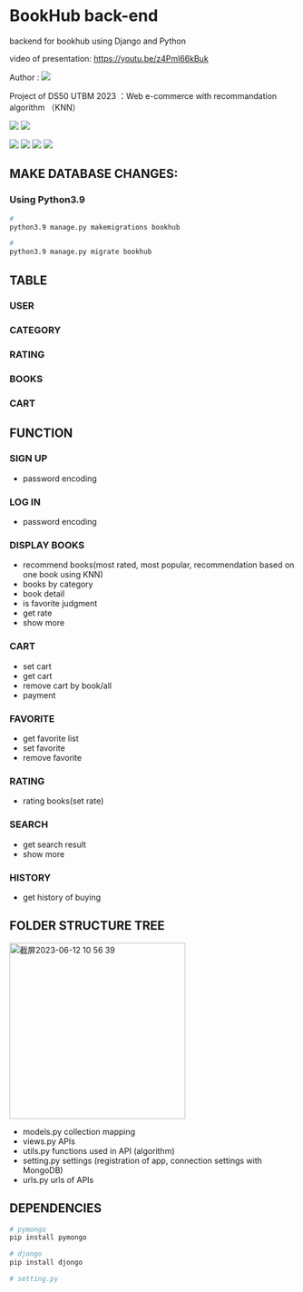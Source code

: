 # BookHub back-end
backend for bookhub using Django and Python

video of presentation: https://youtu.be/z4Pml66kBuk

Author : [![](https://img.shields.io/badge/@Pas0412-grey)](https://github.com/Pas0412)

Project of DS50 UTBM 2023 ：Web e-commerce with recommandation algorithm （KNN）

![](https://img.shields.io/badge/IDE-PyCharm-lightgreen?style=flat&logo=pycharm)
![](https://img.shields.io/badge/Platform-MacOS&emsp;Ventura&emsp;13.0.1-000000?style=flat&logo=apple)

![](https://img.shields.io/badge/Python-v3.9-3776AB?style=for-the-badge&logo=python)
![](https://img.shields.io/badge/Django-v4.1.7-092E20?style=for-the-badge&logo=django)
![](https://img.shields.io/badge/MongoDB-v4.0.9-47A248?style=for-the-badge&logo=mongodb)
![](https://img.shields.io/badge/Djongo-v1.3.6-lightblue?style=for-the-badge&logo=django)

## MAKE DATABASE CHANGES:

### Using Python3.9
``` bash
# 
python3.9 manage.py makemigrations bookhub

# 
python3.9 manage.py migrate bookhub
```

## TABLE

###  USER

###  CATEGORY

###  RATING

###  BOOKS

###  CART

## FUNCTION

### SIGN UP
   - password encoding

### LOG IN
   - password encoding

### DISPLAY BOOKS
   - recommend books(most rated, most popular, recommendation based on one book using KNN)
   - books by category
   - book detail
   - is favorite judgment
   - get rate
   - show more

### CART
   - set cart
   - get cart
   - remove cart by book/all
   - payment

### FAVORITE
   - get favorite list
   - set favorite
   - remove favorite

### RATING
   - rating books(set rate)

### SEARCH
   - get search result
   - show more

### HISTORY
   - get history of buying

## FOLDER STRUCTURE TREE
<img width="310" alt="截屏2023-06-12 10 56 39" src="https://github.com/Pas0412/bookhubbackend/assets/68329670/f5910449-d498-4317-bdd1-3d528c77bb9e">

   - models.py
      collection mapping
   - views.py
      APIs
   - utils.py
      functions used in API (algorithm)
   - setting.py
      settings (registration of app, connection settings with MongoDB)
   - urls.py
      urls of APIs

## DEPENDENCIES
``` bash
# pymongo
pip install pymongo

# djongo
pip install djongo

# setting.py

```

